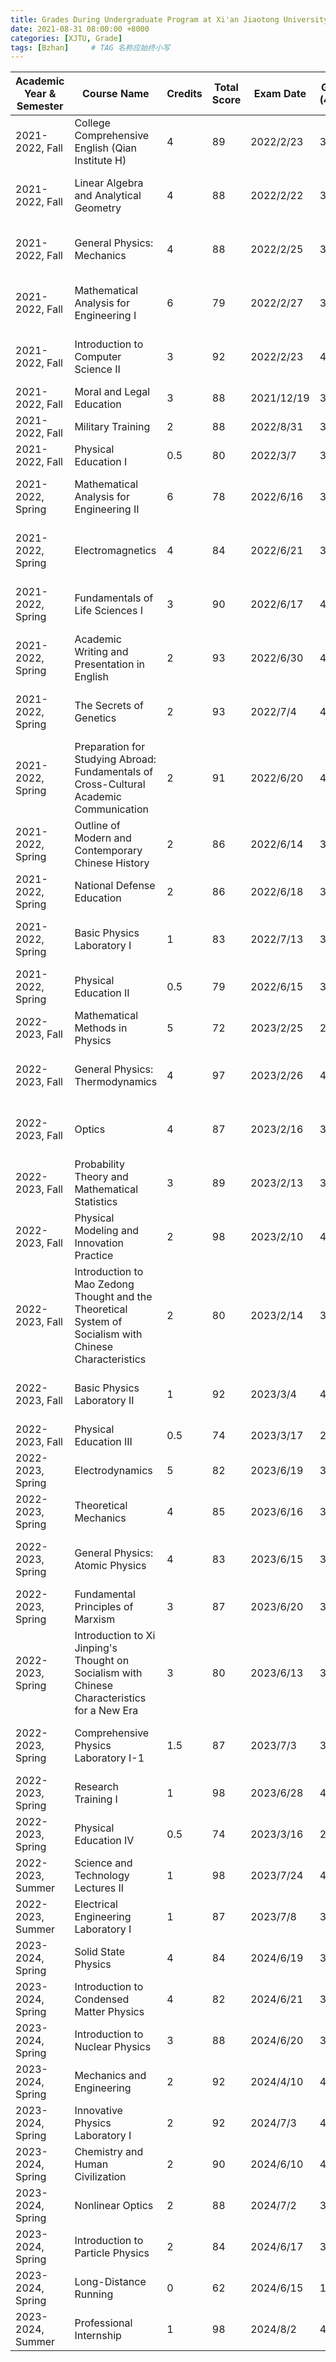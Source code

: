```yaml
---
title: Grades During Undergraduate Program at Xi'an Jiaotong University (Up to Junior Year)
date: 2021-08-31 08:00:00 +8000
categories: [XJTU, Grade]
tags: [Bzhan]     # TAG 名称应始终小写
---
```


| Academic Year & Semester | Course Name                                                                         | Credits | Total Score | Exam Date  | GPA (4.3) | GPA (4.0) | Grade Type         | Exam Type   | Course Category                              | Course Nature |
|------------------------- |-------------------------------------------------------------------------------------|---------|-------------|------------|-----------|-----------|--------------------|-------------|------------------------------------------------|---------------|
| 2021-2022, Fall          | College Comprehensive English (Qian Institute H)                                    | 4       | 89          | 2022/2/23  | 3.7       | 4         | Percentage System  | Closed-book | Public Courses                               | Required      |
| 2021-2022, Fall          | Linear Algebra and Analytical Geometry                                              | 4       | 88          | 2022/2/22  | 3.7       | 4         | Percentage System  | Closed-book | Mathematics and Basic Science Courses        | Required      |
| 2021-2022, Fall          | General Physics: Mechanics                                                          | 4       | 88          | 2022/2/25  | 3.7       | 4         | Percentage System  | Closed-book | Mathematics and Basic Science Courses        | Required      |
| 2021-2022, Fall          | Mathematical Analysis for Engineering I                                             | 6       | 79          | 2022/2/27  | 3         | 3         | Percentage System  | Closed-book | Mathematics and Basic Science Courses        | Required      |
| 2021-2022, Fall          | Introduction to Computer Science II                                                 | 3       | 92          | 2022/2/23  | 4         | 4         | Percentage System  | Closed-book | Mathematics and Basic Science Courses        | Elective      |
| 2021-2022, Fall          | Moral and Legal Education                                                           | 3       | 88          | 2021/12/19 | 3.7       | 4         | Percentage System  | Open-book   | Public Courses                               | Required      |
| 2021-2022, Fall          | Military Training                                                                   | 2       | 88          | 2022/8/31  | 3.7       | 4         | Percentage System  | Open-book   | Concentrated Practice                        | Required      |
| 2021-2022, Fall          | Physical Education I                                                                | 0.5     | 80          | 2022/3/7   | 3         | 3         | Percentage System  | Assessment  | Public Courses                               | Required      |
| 2021-2022, Spring        | Mathematical Analysis for Engineering II                                            | 6       | 78          | 2022/6/16  | 3         | 3         | Percentage System  | Closed-book | Mathematics and Basic Science Courses        | Required      |
| 2021-2022, Spring        | Electromagnetics                                                                    | 4       | 84          | 2022/6/21  | 3.3       | 3         | Percentage System  | Closed-book | Mathematics and Basic Science Courses        | Required      |
| 2021-2022, Spring        | Fundamentals of Life Sciences I                                                     | 3       | 90          | 2022/6/17  | 4         | 4         | Percentage System  | Closed-book | Mathematics and Basic Science Courses        | Elective      |
| 2021-2022, Spring        | Academic Writing and Presentation in English                                        | 2       | 93          | 2022/6/30  | 4         | 4         | Percentage System  | Closed-book | Public Courses                               | Elective      |
| 2021-2022, Spring        | The Secrets of Genetics                                                             | 2       | 93          | 2022/7/4   | 4         | 4         | Percentage System  | Assessment  | Basic General Elective Courses               | Elective      |
| 2021-2022, Spring        | Preparation for Studying Abroad: Fundamentals of Cross-Cultural Academic Communication | 2       | 91          | 2022/6/20  | 4         | 4         | Percentage System  | Assessment  | Basic General Elective Courses               | Elective      |
| 2021-2022, Spring        | Outline of Modern and Contemporary Chinese History                                  | 2       | 86          | 2022/6/14  | 3.7       | 4         | Percentage System  | Open-book   | Public Courses                               | Required      |
| 2021-2022, Spring        | National Defense Education                                                          | 2       | 86          | 2022/6/18  | 3.7       | 4         | Percentage System  | Open-book   | Concentrated Practice                        | Required      |
| 2021-2022, Spring        | Basic Physics Laboratory I                                                          | 1       | 83          | 2022/7/13  | 3.3       | 3         | Grade Level System  | Assessment  | Mathematics and Basic Science Courses        | Required      |
| 2021-2022, Spring        | Physical Education II                                                               | 0.5     | 79          | 2022/6/15  | 3         | 3         | Percentage System  | Assessment  | Public Courses                               | Required      |
| 2022-2023, Fall          | Mathematical Methods in Physics                                                     | 5       | 72          | 2023/2/25  | 2.3       | 2         | Percentage System  | Closed-book | Public Courses                               | Required      |
| 2022-2023, Fall          | General Physics: Thermodynamics                                                     | 4       | 97          | 2023/2/26  | 4.3       | 4         | Percentage System  | Closed-book | Mathematics and Basic Science Courses        | Required      |
| 2022-2023, Fall          | Optics                                                                               | 4       | 87          | 2023/2/16  | 3.7       | 4         | Percentage System  | Closed-book | Mathematics and Basic Science Courses        | Required      |
| 2022-2023, Fall          | Probability Theory and Mathematical Statistics                                      | 3       | 89          | 2023/2/13  | 3.7       | 4         | Percentage System  | Closed-book | Mathematics and Basic Science Courses        | Required      |
| 2022-2023, Fall          | Physical Modeling and Innovation Practice                                           | 2       | 98          | 2023/2/10  | 4.3       | 4         | Grade Level System  | Assessment  | Basic General Elective Courses               | Elective      |
| 2022-2023, Fall          | Introduction to Mao Zedong Thought and the Theoretical System of Socialism with Chinese Characteristics | 2       | 80          | 2023/2/14  | 3         | 3         | Percentage System  | Closed-book | Public Courses                               | Required      |
| 2022-2023, Fall          | Basic Physics Laboratory II                                                         | 1       | 92          | 2023/3/4   | 4         | 4         | Grade Level System  | Assessment  | Mathematics and Basic Science Courses        | Required      |
| 2022-2023, Fall          | Physical Education III                                                              | 0.5     | 74          | 2023/3/17  | 2.3       | 2         | Percentage System  | Assessment  | Public Courses                               | Required      |
| 2022-2023, Spring        | Electrodynamics                                                                     | 5       | 82          | 2023/6/19  | 3.3       | 3         | Percentage System  | Closed-book | Public Courses                               | Required      |
| 2022-2023, Spring        | Theoretical Mechanics                                                               | 4       | 85          | 2023/6/16  | 3.7       | 4         | Percentage System  | Closed-book | Public Courses                               | Required      |
| 2022-2023, Spring        | General Physics: Atomic Physics                                                     | 4       | 83          | 2023/6/15  | 3.3       | 3         | Percentage System  | Closed-book | Mathematics and Basic Science Courses        | Required      |
| 2022-2023, Spring        | Fundamental Principles of Marxism                                                   | 3       | 87          | 2023/6/20  | 3.7       | 4         | Percentage System  | Open-book   | Public Courses                               | Required      |
| 2022-2023, Spring        | Introduction to Xi Jinping's Thought on Socialism with Chinese Characteristics for a New Era | 3       | 80          | 2023/6/13  | 3         | 3         | Percentage System  | Closed-book | Public Courses                               | Required      |
| 2022-2023, Spring        | Comprehensive Physics Laboratory I-1                                                | 1.5     | 87          | 2023/7/3   | 3.7       | 4         | Grade Level System  | Assessment  | Mathematics and Basic Science Courses        | Required      |
| 2022-2023, Spring        | Research Training I                                                                 | 1       | 98          | 2023/6/28  | 4.3       | 4         | Grade Level System  | Assessment  | Concentrated Practice                        | Elective      |
| 2022-2023, Spring        | Physical Education IV                                                               | 0.5     | 74          | 2023/3/16  | 2.3       | 2         | Percentage System  | Assessment  | Public Courses                               | Required      |
| 2022-2023, Summer        | Science and Technology Lectures II                                                  | 1       | 98          | 2023/7/24  | 4.3       | 4         | Grade Level System  | Assessment  | Concentrated Practice                        | Elective      |
| 2022-2023, Summer        | Electrical Engineering Laboratory I                                                 | 1       | 87          | 2023/7/8   | 3.7       | 4         | Grade Level System  | Assessment  | Concentrated Practice                        | Required      |
| 2023-2024, Spring        | Solid State Physics                                                                  | 4       | 84          | 2024/6/19  | 3.3       | 3         | Percentage System  | Closed-book | Public Courses                               | Required      |
| 2023-2024, Spring        | Introduction to Condensed Matter Physics                                            | 4       | 82          | 2024/6/21  | 3.3       | 3         | Percentage System  | Open-book   | Professional Elective Courses                | Elective      |
| 2023-2024, Spring        | Introduction to Nuclear Physics                                                     | 3       | 88          | 2024/6/20  | 3.7       | 4         | Percentage System  | Open-book   | Professional Elective Courses                | Elective      |
| 2023-2024, Spring        | Mechanics and Engineering                                                           | 2       | 92          | 2024/4/10  | 4         | 4         | Percentage System  | Open-book   | Basic General Core Courses                   | Elective      |
| 2023-2024, Spring        | Innovative Physics Laboratory I                                                     | 2       | 92          | 2024/7/3   | 4         | 4         | Grade Level System  | Assessment  | Public Courses                               | Elective      |
| 2023-2024, Spring        | Chemistry and Human Civilization                                                    | 2       | 90          | 2024/6/10  | 4         | 4         | Percentage System  | Assessment  | Basic General Core Courses                   | Elective      |
| 2023-2024, Spring        | Nonlinear Optics                                                                     | 2       | 88          | 2024/7/2   | 3.7       | 4         | Percentage System  | Open-book   | Professional Elective Courses                | Elective      |
| 2023-2024, Spring        | Introduction to Particle Physics                                                    | 2       | 84          | 2024/6/17  | 3.3       | 3         | Percentage System  | Open-book   | Professional Elective Courses                | Elective      |
| 2023-2024, Spring        | Long-Distance Running                                                                | 0       | 62          | 2024/6/15  | 1.3       | 1         | Percentage System  | Assessment  | Cross Electives                              | Required      |
| 2023-2024, Summer        | Professional Internship                                                              | 1       | 98          | 2024/8/2   | 4.3       | 4         | Grade Level System  | Assessment  | Concentrated Practice                        | Required      |
